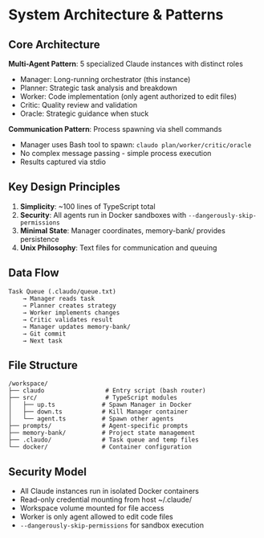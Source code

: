 # System Architecture & Patterns

## Core Architecture

**Multi-Agent Pattern**: 5 specialized Claude instances with distinct roles
- Manager: Long-running orchestrator (this instance)
- Planner: Strategic task analysis and breakdown
- Worker: Code implementation (only agent authorized to edit files)
- Critic: Quality review and validation  
- Oracle: Strategic guidance when stuck

**Communication Pattern**: Process spawning via shell commands
- Manager uses Bash tool to spawn: `claudo plan/worker/critic/oracle`
- No complex message passing - simple process execution
- Results captured via stdio

## Key Design Principles

1. **Simplicity**: ~100 lines of TypeScript total
2. **Security**: All agents run in Docker sandboxes with `--dangerously-skip-permissions`
3. **Minimal State**: Manager coordinates, memory-bank/ provides persistence
4. **Unix Philosophy**: Text files for communication and queuing

## Data Flow

```
Task Queue (.claudo/queue.txt) 
    → Manager reads task
    → Planner creates strategy  
    → Worker implements changes
    → Critic validates result
    → Manager updates memory-bank/
    → Git commit
    → Next task
```

## File Structure

```
/workspace/
├── claudo                 # Entry script (bash router)
├── src/                   # TypeScript modules
│   ├── up.ts             # Spawn Manager in Docker
│   ├── down.ts           # Kill Manager container  
│   └── agent.ts          # Spawn other agents
├── prompts/              # Agent-specific prompts
├── memory-bank/          # Project state management
├── .claudo/              # Task queue and temp files
└── docker/               # Container configuration
```

## Security Model

- All Claude instances run in isolated Docker containers
- Read-only credential mounting from host ~/.claude/
- Workspace volume mounted for file access
- Worker is only agent allowed to edit code files
- `--dangerously-skip-permissions` for sandbox execution